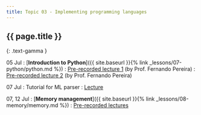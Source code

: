 ```yaml
---
title: Topic 03 - Implementing programming languages
---
```


## {{ page.title }}
{: .text-gamma }

05 Jul
: [**Introduction to Python**]({{ site.baseurl }}{% link _lessons/07-python/python.md %})
  : [Pre-recorded lecture 1](https://youtu.be/wSnCxSrHcho) (by Prof. Fernando Pereira)
  : [Pre-recorded lecture 2](https://youtu.be/0eJk49Qqvxk) (by Prof. Fernando Pereira)

07 Jul
: Tutorial for ML parser
  : [Lecture](https://youtu.be/2M7pQ9uvn7M)

07, 12 Jul
: [**Memory management**]({{ site.baseurl }}{% link _lessons/08-memory/memory.md %})
  : [Pre-recorded lectures](https://www.youtube.com/playlist?list=PLeIbBi3CwMZxEik6SHGVkc1x1VtTJBsaR)
